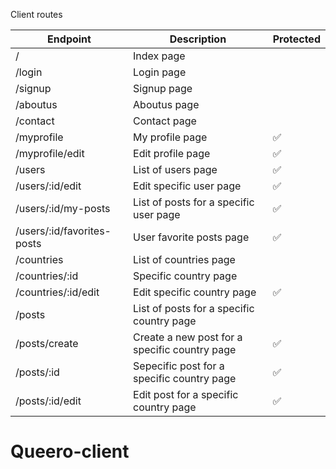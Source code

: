 Client routes

| Endpoint                                          | Description                                    | Protected |
|---------------------------------------------------|------------------------------------------------|-----------|
| /                                                 | Index page                                     |           |
| /login                                            | Login page                                     |           |
| /signup                                           | Signup page                                    |           |
| /aboutus                                          | Aboutus page                                   |           |
| /contact                                          | Contact page                                   |           |
| /myprofile                                        | My profile page                                |     ✅    |
| /myprofile/edit                                   | Edit profile page                              |     ✅    |
| /users                                            | List of users page                             |     ✅    |
| /users/:id/edit                                   | Edit specific user page                        |     ✅    |
| /users/:id/my-posts                               | List of posts for a specific user page         |     ✅    |
| /users/:id/favorites-posts                        | User favorite posts page                       |     ✅    |
| /countries                                        | List of countries page                         |           |
| /countries/:id                                    | Specific country page                          |           |
| /countries/:id/edit                               | Edit specific country page                     |     ✅    |
| /posts                                            | List of posts for a specific country page      |          |
| /posts/create                                     | Create a new post for a specific country page  |     ✅    |
| /posts/:id                                        | Sepecific post for a specific country page     |     ✅    |
| /posts/:id/edit                                   | Edit post for a specific country page          |     ✅    |
# Queero-client
